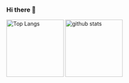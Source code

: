 ### Hi there 👋
<p align="left">
 <img alt="Top Langs" height="150px" src="https://github-readme-stats.vercel.app/api/top-langs/?username=iwaki-toshiyuki&layout=compact&theme=onedark" />
 <img alt="github stats" height="150px" src="https://github-readme-stats.vercel.app/api?username=iwaki-toshiyuki&theme=onedark&show_icons=ture" />
</p>

<!--
**iwaki-toshiyuki/iwaki-toshiyuki** is a ✨ _special_ ✨ repository because its `README.md` (this file) appears on your GitHub profile.

Here are some ideas to get you started:

- 🔭 I’m currently working on ...
- 🌱 I’m currently learning ...
- 👯 I’m looking to collaborate on ...
- 🤔 I’m looking for help with ...
- 💬 Ask me about ...
- 📫 How to reach me: ...
- 😄 Pronouns: ...
- ⚡ Fun fact: ...
-->
